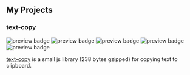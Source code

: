 ## My Projects

### text-copy
<img alt="preview badge" src="https://img.shields.io/npm/dw/text-copy">
<img alt="preview badge" src="https://img.shields.io/npm/v/text-copy">
<img alt="preview badge" src="https://img.shields.io/github/issues/ferrriii/text-copy">
<img alt="preview badge" src="https://img.shields.io/github/forks/ferrriii/text-copy">
<img alt="preview badge" src="https://img.shields.io/github/stars/ferrriii/text-copy">

[text-copy](https://github.com/ferrriii/text-copy) is a small js library (238 bytes gzipped) for copying text to clipboard.
